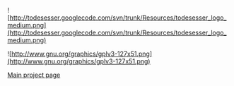 ![http://todesesser.googlecode.com/svn/trunk/Resources/todesesser_logo_medium.png](http://todesesser.googlecode.com/svn/trunk/Resources/todesesser_logo_medium.png)

![http://www.gnu.org/graphics/gplv3-127x51.png](http://www.gnu.org/graphics/gplv3-127x51.png)

[Main project page](http://xequalsunlimited.com/)